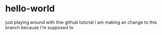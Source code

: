 # hello-world
just playing around with thie github tutorial
I am making an change to this branch because i'm supposed to 
